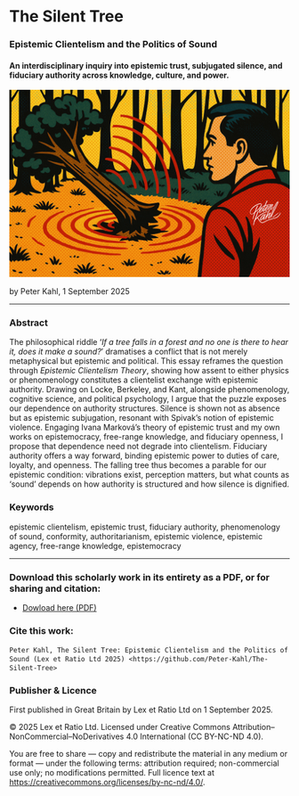 # The Silent Tree

### Epistemic Clientelism and the Politics of Sound

#### An interdisciplinary inquiry into epistemic trust, subjugated silence, and fiduciary authority across knowledge, culture, and power.

![alt text](https://github.com/Peter-Kahl/The-Silent-Tree/blob/main/politics_of_sound.jpg?raw=true)

by Peter Kahl, 1 September 2025

---

### Abstract

The philosophical riddle ‘_If a tree falls in a forest and no one is there to hear it, does it make a sound?_’ dramatises a conflict that is not merely metaphysical but epistemic and political. This essay reframes the question through _Epistemic Clientelism Theory_, showing how assent to either physics or phenomenology constitutes a clientelist exchange with epistemic authority. Drawing on Locke, Berkeley, and Kant, alongside phenomenology, cognitive science, and political psychology, I argue that the puzzle exposes our dependence on authority structures. Silence is shown not as absence but as epistemic subjugation, resonant with Spivak’s notion of epistemic violence. Engaging Ivana Marková’s theory of epistemic trust and my own works on epistemocracy, free-range knowledge, and fiduciary openness, I propose that dependence need not degrade into clientelism. Fiduciary authority offers a way forward, binding epistemic power to duties of care, loyalty, and openness. The falling tree thus becomes a parable for our epistemic condition: vibrations exist, perception matters, but what counts as ‘sound’ depends on how authority is structured and how silence is dignified.

### Keywords

epistemic clientelism, epistemic trust, fiduciary authority, phenomenology of sound, conformity, authoritarianism, epistemic violence, epistemic agency, free-range knowledge, epistemocracy

---

### Download this scholarly work in its entirety as a PDF, or for sharing and citation:

- [Dowload here (PDF)](https://raw.githubusercontent.com/Peter-Kahl/The-Silent-Tree/master/Kahl_P_The_Silent_Tree_01-SEP-2025.pdf)

### Cite this work:

```
Peter Kahl, The Silent Tree: Epistemic Clientelism and the Politics of Sound (Lex et Ratio Ltd 2025) <https://github.com/Peter-Kahl/The-Silent-Tree>
```

### Publisher & Licence

First published in Great Britain by Lex et Ratio Ltd on 1 September 2025.

© 2025 Lex et Ratio Ltd. Licensed under Creative Commons Attribution–NonCommercial–NoDerivatives 4.0 International (CC BY-NC-ND 4.0).

You are free to share — copy and redistribute the material in any medium or format — under the following terms: attribution required; non-commercial use only; no modifications permitted. Full licence text at <https://creativecommons.org/licenses/by-nc-nd/4.0/>.